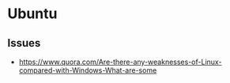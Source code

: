 # Ubuntu

## Issues

- https://www.quora.com/Are-there-any-weaknesses-of-Linux-compared-with-Windows-What-are-some
